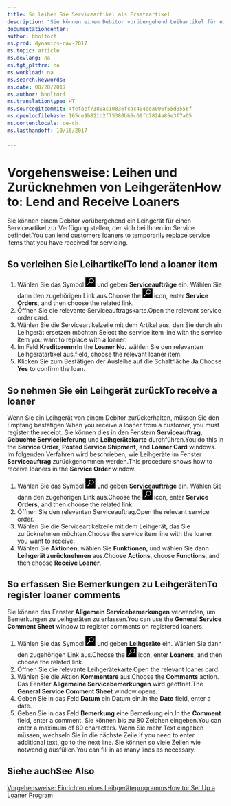 ```yaml
---
title: So leihen Sie Serviceartikel als Ersatzartikel
description: "Sie können einem Debitor vorübergehend Leihartikel für einen Serviceartikel zur Verfügung stellen, der sich bei Ihnen im Service befindet."
documentationcenter: 
author: bholtorf
ms.prod: dynamics-nav-2017
ms.topic: article
ms.devlang: na
ms.tgt_pltfrm: na
ms.workload: na
ms.search.keywords: 
ms.date: 08/28/2017
ms.author: bholtorf
ms.translationtype: HT
ms.sourcegitcommit: 4fefaef7380ac10836fcac404eea006f55d8556f
ms.openlocfilehash: 165ce9b821b2f75380bb5c69fb7824a85e3f7a05
ms.contentlocale: de-ch
ms.lasthandoff: 10/16/2017

---
```

# <a name="how-to-lend-and-receive-loaners"></a><span data-ttu-id="81aa3-103">Vorgehensweise: Leihen und Zurücknehmen von Leihgeräten</span><span class="sxs-lookup"><span data-stu-id="81aa3-103">How to: Lend and Receive Loaners</span></span>
<span data-ttu-id="81aa3-104">Sie können einem Debitor vorübergehend ein Leihgerät für einen Serviceartikel zur Verfügung stellen, der sich bei Ihnen im Service befindet.</span><span class="sxs-lookup"><span data-stu-id="81aa3-104">You can lend customers loaners to temporarily replace service items that you have received for servicing.</span></span>  
  
## <a name="to-lend-a-loaner-item"></a><span data-ttu-id="81aa3-105">So verleihen Sie Leihartikel</span><span class="sxs-lookup"><span data-stu-id="81aa3-105">To lend a loaner item</span></span>    
1. <span data-ttu-id="81aa3-106">Wählen Sie das Symbol ![Nach Seite oder Bericht suchen](media/ui-search/search_small.png "Nach Seite oder Bericht suchen") und geben **Serviceaufträge** ein. Wählen Sie dann den zugehörigen Link aus.</span><span class="sxs-lookup"><span data-stu-id="81aa3-106">Choose the ![Search for Page or Report](media/ui-search/search_small.png "Search for Page or Report icon") icon, enter **Service Orders**, and then choose the related link.</span></span>  
2. <span data-ttu-id="81aa3-107">Öffnen Sie die relevante Serviceauftragskarte.</span><span class="sxs-lookup"><span data-stu-id="81aa3-107">Open the relevant service order card.</span></span>  
3. <span data-ttu-id="81aa3-108">Wählen Sie die Serviceartikelzeile mit dem Artikel aus, den Sie durch ein Leihgerät ersetzen möchten.</span><span class="sxs-lookup"><span data-stu-id="81aa3-108">Select the service item line with the service item you want to replace with a loaner.</span></span>  
4. <span data-ttu-id="81aa3-109">Im Feld **Kreditorennr**</span><span class="sxs-lookup"><span data-stu-id="81aa3-109">In the **Loaner No.**</span></span> <span data-ttu-id="81aa3-110">wählen Sie den relevanten Leihgerätartikel aus.</span><span class="sxs-lookup"><span data-stu-id="81aa3-110">field, choose the relevant loaner item.</span></span>  
5. <span data-ttu-id="81aa3-111">Klicken Sie zum Bestätigen der Ausleihe auf die Schaltfläche **Ja**.</span><span class="sxs-lookup"><span data-stu-id="81aa3-111">Choose **Yes** to confirm the loan.</span></span>  

## <a name="to-receive-a-loaner"></a><span data-ttu-id="81aa3-112">So nehmen Sie ein Leihgerät zurück</span><span class="sxs-lookup"><span data-stu-id="81aa3-112">To receive a loaner</span></span>  
<span data-ttu-id="81aa3-113">Wenn Sie ein Leihgerät von einem Debitor zurückerhalten, müssen Sie den Empfang bestätigen.</span><span class="sxs-lookup"><span data-stu-id="81aa3-113">When you receive a loaner from a customer, you must register the receipt.</span></span> <span data-ttu-id="81aa3-114">Sie können dies in den Fenstern **Serviceauftrag**, **Gebuchte Servicelieferung** und **Leihgerätekarte** durchführen.</span><span class="sxs-lookup"><span data-stu-id="81aa3-114">You do this in the **Service Order**, **Posted Service Shipment**, and **Loaner Card** windows.</span></span> <span data-ttu-id="81aa3-115">Im folgenden Verfahren wird beschrieben, wie Leihgeräte im Fenster **Serviceauftrag** zurückgenommen werden.</span><span class="sxs-lookup"><span data-stu-id="81aa3-115">This procedure shows how to receive loaners in the **Service Order** window.</span></span>  
  
1. <span data-ttu-id="81aa3-116">Wählen Sie das Symbol ![Nach Seite oder Bericht suchen](media/ui-search/search_small.png "Nach Seite oder Bericht suchen") und geben **Serviceaufträge** ein. Wählen Sie dann den zugehörigen Link aus.</span><span class="sxs-lookup"><span data-stu-id="81aa3-116">Choose the ![Search for Page or Report](media/ui-search/search_small.png "Search for Page or Report icon") icon, enter **Service Orders**, and then choose the related link.</span></span>  
2. <span data-ttu-id="81aa3-117">Öffnen Sie den relevanten Serviceauftrag.</span><span class="sxs-lookup"><span data-stu-id="81aa3-117">Open the relevant service order.</span></span>  
3. <span data-ttu-id="81aa3-118">Wählen Sie die Serviceartikelzeile mit dem Leihgerät, das Sie zurücknehmen möchten.</span><span class="sxs-lookup"><span data-stu-id="81aa3-118">Choose the service item line with the loaner you want to receive.</span></span>  
4. <span data-ttu-id="81aa3-119">Wählen Sie **Aktionen**, wählen Sie **Funktionen**, und wählen Sie dann **Leihgerät zurücknehmen** aus.</span><span class="sxs-lookup"><span data-stu-id="81aa3-119">Choose **Actions**, choose **Functions**, and then choose **Receive Loaner**.</span></span>  

## <a name="to-register-loaner-comments"></a><span data-ttu-id="81aa3-120">So erfassen Sie Bemerkungen zu Leihgeräten</span><span class="sxs-lookup"><span data-stu-id="81aa3-120">To register loaner comments</span></span>  
<span data-ttu-id="81aa3-121">Sie können das Fenster **Allgemein Servicebemerkungen** verwenden, um Bemerkungen zu Leihgeräten zu erfassen.</span><span class="sxs-lookup"><span data-stu-id="81aa3-121">You can use the **General Service Comment Sheet** window to register comments on registered loaners.</span></span>  
  
1. <span data-ttu-id="81aa3-122">Wählen Sie das Symbol ![Nach Seite oder Bericht suchen](media/ui-search/search_small.png "Nach Seite oder Bericht suchen") und geben **Leihgeräte** ein. Wählen Sie dann den zugehörigen Link aus.</span><span class="sxs-lookup"><span data-stu-id="81aa3-122">Choose the ![Search for Page or Report](media/ui-search/search_small.png "Search for Page or Report icon") icon, enter **Loaners**, and then choose the related link.</span></span>  
2. <span data-ttu-id="81aa3-123">Öffnen Sie die relevante Leihgerätekarte.</span><span class="sxs-lookup"><span data-stu-id="81aa3-123">Open the relevant loaner card.</span></span>  
3. <span data-ttu-id="81aa3-124">Wählen Sie die Aktion **Kommentare** aus.</span><span class="sxs-lookup"><span data-stu-id="81aa3-124">Choose the **Comments** action.</span></span> <span data-ttu-id="81aa3-125">Das Fenster **Allgemeine Servicebemerkungen** wird geöffnet.</span><span class="sxs-lookup"><span data-stu-id="81aa3-125">The **General Service Comment Sheet** window opens.</span></span>  
4. <span data-ttu-id="81aa3-126">Geben Sie in das Feld **Datum** ein Datum ein.</span><span class="sxs-lookup"><span data-stu-id="81aa3-126">In the **Date** field, enter a date.</span></span>  
5. <span data-ttu-id="81aa3-127">Geben Sie in das Feld **Bemerkung** eine Bemerkung ein.</span><span class="sxs-lookup"><span data-stu-id="81aa3-127">In the **Comment** field, enter a comment.</span></span> <span data-ttu-id="81aa3-128">Sie können bis zu 80 Zeichen eingeben.</span><span class="sxs-lookup"><span data-stu-id="81aa3-128">You can enter a maximum of 80 characters.</span></span> <span data-ttu-id="81aa3-129">Wenn Sie mehr Text eingeben müssen, wechseln Sie in die nächste Zeile.</span><span class="sxs-lookup"><span data-stu-id="81aa3-129">If you need to enter additional text, go to the next line.</span></span> <span data-ttu-id="81aa3-130">Sie können so viele Zeilen wie notwendig ausfüllen.</span><span class="sxs-lookup"><span data-stu-id="81aa3-130">You can fill in as many lines as necessary.</span></span>  
  
## <a name="see-also"></a><span data-ttu-id="81aa3-131">Siehe auch</span><span class="sxs-lookup"><span data-stu-id="81aa3-131">See Also</span></span>  
[<span data-ttu-id="81aa3-132">Vorgehensweise: Einrichten eines Leihgeräteprogramms</span><span class="sxs-lookup"><span data-stu-id="81aa3-132">How to: Set Up a Loaner Program</span></span>](service-how-setup-loaner-program.md)   


